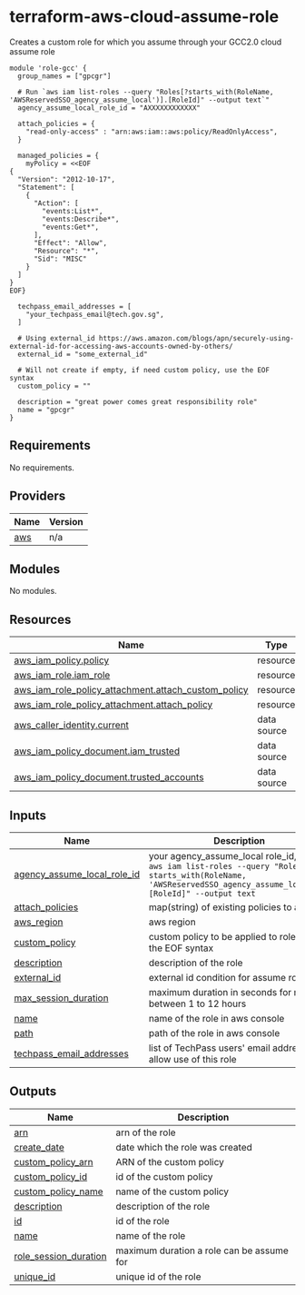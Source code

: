 # terraform-aws-cloud-assume-role

Creates a custom role for which you assume through your GCC2.0 cloud assume role

```hcl
module 'role-gcc' {
  group_names = ["gpcgr"]

  # Run `aws iam list-roles --query "Roles[?starts_with(RoleName, 'AWSReservedSSO_agency_assume_local')].[RoleId]" --output text`"
  agency_assume_local_role_id = "AXXXXXXXXXXXX"

  attach_policies = {
    "read-only-access" : "arn:aws:iam::aws:policy/ReadOnlyAccess",
  }

  managed_policies = {
    myPolicy = <<EOF
{
  "Version": "2012-10-17",
  "Statement": [
    {
      "Action": [
        "events:List*",
        "events:Describe*",
        "events:Get*",
      ],
      "Effect": "Allow",
      "Resource": "*",
      "Sid": "MISC"
    }
  ]
}
EOF}

  techpass_email_addresses = [
    "your_techpass_email@tech.gov.sg",
  ]

  # Using external_id https://aws.amazon.com/blogs/apn/securely-using-external-id-for-accessing-aws-accounts-owned-by-others/
  external_id = "some_external_id"

  # Will not create if empty, if need custom policy, use the EOF syntax
  custom_policy = ""

  description = "great power comes great responsibility role"
  name = "gpcgr"
}
```

## Requirements

No requirements.

## Providers

| Name | Version |
|------|---------|
| <a name="provider_aws"></a> [aws](#provider\_aws) | n/a |

## Modules

No modules.

## Resources

| Name | Type |
|------|------|
| [aws_iam_policy.policy](https://registry.terraform.io/providers/hashicorp/aws/latest/docs/resources/iam_policy) | resource |
| [aws_iam_role.iam_role](https://registry.terraform.io/providers/hashicorp/aws/latest/docs/resources/iam_role) | resource |
| [aws_iam_role_policy_attachment.attach_custom_policy](https://registry.terraform.io/providers/hashicorp/aws/latest/docs/resources/iam_role_policy_attachment) | resource |
| [aws_iam_role_policy_attachment.attach_policy](https://registry.terraform.io/providers/hashicorp/aws/latest/docs/resources/iam_role_policy_attachment) | resource |
| [aws_caller_identity.current](https://registry.terraform.io/providers/hashicorp/aws/latest/docs/data-sources/caller_identity) | data source |
| [aws_iam_policy_document.iam_trusted](https://registry.terraform.io/providers/hashicorp/aws/latest/docs/data-sources/iam_policy_document) | data source |
| [aws_iam_policy_document.trusted_accounts](https://registry.terraform.io/providers/hashicorp/aws/latest/docs/data-sources/iam_policy_document) | data source |

## Inputs

| Name | Description | Type | Default | Required |
|------|-------------|------|---------|:--------:|
| <a name="input_agency_assume_local_role_id"></a> [agency\_assume\_local\_role\_id](#input\_agency\_assume\_local\_role\_id) | your agency\_assume\_local role\_id, use `aws iam list-roles --query "Roles[?starts_with(RoleName, 'AWSReservedSSO_agency_assume_local')].[RoleId]" --output text` | `string` | n/a | yes |
| <a name="input_attach_policies"></a> [attach\_policies](#input\_attach\_policies) | map(string) of existing policies to attach | `map(string)` | `{}` | no |
| <a name="input_aws_region"></a> [aws\_region](#input\_aws\_region) | aws region | `string` | n/a | yes |
| <a name="input_custom_policy"></a> [custom\_policy](#input\_custom\_policy) | custom policy to be applied to role using the EOF syntax | `string` | `""` | no |
| <a name="input_description"></a> [description](#input\_description) | description of the role | `string` | n/a | yes |
| <a name="input_external_id"></a> [external\_id](#input\_external\_id) | external id condition for assume role | `string` | `""` | no |
| <a name="input_max_session_duration"></a> [max\_session\_duration](#input\_max\_session\_duration) | maximum duration in seconds for role, between 1 to 12 hours | `number` | `3600` | no |
| <a name="input_name"></a> [name](#input\_name) | name of the role in aws console | `string` | n/a | yes |
| <a name="input_path"></a> [path](#input\_path) | path of the role in aws console | `string` | `"/"` | no |
| <a name="input_techpass_email_addresses"></a> [techpass\_email\_addresses](#input\_techpass\_email\_addresses) | list of TechPass users' email addresses to allow use of this role | `list(string)` | `[]` | no |

## Outputs

| Name | Description |
|------|-------------|
| <a name="output_arn"></a> [arn](#output\_arn) | arn of the role |
| <a name="output_create_date"></a> [create\_date](#output\_create\_date) | date which the role was created |
| <a name="output_custom_policy_arn"></a> [custom\_policy\_arn](#output\_custom\_policy\_arn) | ARN of the custom policy |
| <a name="output_custom_policy_id"></a> [custom\_policy\_id](#output\_custom\_policy\_id) | id of the custom policy |
| <a name="output_custom_policy_name"></a> [custom\_policy\_name](#output\_custom\_policy\_name) | name of the custom policy |
| <a name="output_description"></a> [description](#output\_description) | description of the role |
| <a name="output_id"></a> [id](#output\_id) | id of the role |
| <a name="output_name"></a> [name](#output\_name) | name of the role |
| <a name="output_role_session_duration"></a> [role\_session\_duration](#output\_role\_session\_duration) | maximum duration a role can be assume for |
| <a name="output_unique_id"></a> [unique\_id](#output\_unique\_id) | unique id of the role |
